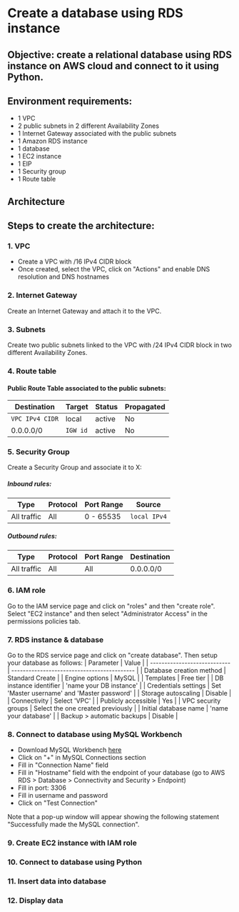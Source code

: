 # Create a database using RDS instance

## Objective: create a relational database using RDS instance on AWS cloud and connect to it using Python.

## Environment requirements:
- 1 VPC
- 2 public subnets in 2 different Availability Zones
- 1 Internet Gateway associated with the public subnets
- 1 Amazon RDS instance
- 1 database
- 1 EC2 instance
- 1 EIP
- 1 Security group
- 1 Route table

## Architecture

## Steps to create the architecture:
### 1. VPC
- Create a VPC with <IP>/16 IPv4 CIDR block
- Once created, select the VPC, click on "Actions" and enable DNS resolution and DNS hostnames

### 2. Internet Gateway
Create an Internet Gateway and attach it to the VPC.

### 3. Subnets
Create two public subnets linked to the VPC with <IP>/24 IPv4 CIDR block in two different Availability Zones.

### 4. Route table
#### Public Route Table associated to the public subnets:

| Destination        | Target                 | Status   | Propagated  |      
| ------------------ | ---------------------- | -------- | ----------- |
| `VPC IPv4 CIDR`    | local                  | active   | No          |
| 0.0.0.0/0          | `IGW id`               | active   | No          |

### 5. Security Group
Create a Security Group and associate it to X:
##### Inbound rules:
| Type            | Protocol   | Port Range  | Source             |
| --------------- | ---------- | ----------- | ------------------ |
| All traffic     | All        | 0 - 65535   | `local IPv4`       |

##### Outbound rules:
| Type            | Protocol   | Port Range  | Destination        |
| --------------- | ---------- | ----------- | ------------------ |
| All traffic     | All        | All         | 0.0.0.0/0          |

### 6. IAM role
Go to the IAM service page and click on "roles" and then "create role".
Select "EC2 instance" and then select "Administrator Access" in the permissions policies tab.

### 7. RDS instance & database
Go to the RDS service page and click on "create database".
Then setup your database as follows:
| Parameter                    | Value                                       |
| ---------------------------- | ------------------------------------------- |
| Database creation method     | Standard Create                             |
| Engine options               | MySQL                                       |
| Templates                    | Free tier                                   |
| DB instance identifier       | 'name your DB instance'                     |
| Credentials settings         | Set 'Master username' and 'Master password' |
| Storage autoscaling          | Disable                                     |
| Connectivity                 | Select 'VPC'                                |
| Publicly accessible          | Yes                                         |
| VPC security groups          | Select the one created previously           |
| Initial database name        | 'name your database'                        |
| Backup > automatic backups   | Disable                                     |

### 8. Connect to database using MySQL Workbench
- Download MySQL Workbench [here](https://www.mysql.com/products/workbench/)
- Click on "+" in MySQL Connections section
- Fill in "Connection Name" field
- Fill in "Hostname" field with the endpoint of your database (go to AWS RDS > Database > Connectivity and Security > Endpoint)
- Fill in port: 3306
- Fill in username and password
- Click on "Test Connection"

Note that a pop-up window will appear showing the following statement "Successfully made the MySQL connection".

### 9. Create EC2 instance with IAM role

### 10. Connect to database using Python

### 11. Insert data into database

### 12. Display data
